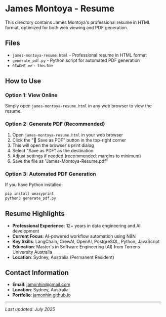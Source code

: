 # James Montoya - Resume

This directory contains James Montoya's professional resume in HTML format, optimized for both web viewing and PDF generation.

## Files

- `james-montoya-resume.html` - Professional resume in HTML format
- `generate_pdf.py` - Python script for automated PDF generation
- `README.md` - This file

## How to Use

### Option 1: View Online
Simply open `james-montoya-resume.html` in any web browser to view the resume.

### Option 2: Generate PDF (Recommended)
1. Open `james-montoya-resume.html` in your web browser
2. Click the "📄 Save as PDF" button in the top-right corner
3. This will open the browser's print dialog
4. Select "Save as PDF" as the destination
5. Adjust settings if needed (recommended: margins to minimum)
6. Save the file as "James-Montoya-Resume.pdf"

### Option 3: Automated PDF Generation
If you have Python installed:
```bash
pip install weasyprint
python3 generate_pdf.py
```

## Resume Highlights

- **Professional Experience**: 12+ years in data engineering and AI development
- **Current Focus**: AI-powered workflow automation using N8N
- **Key Skills**: LangChain, CrewAI, OpenAI, PostgreSQL, Python, JavaScript
- **Education**: Master's in Software Engineering (AI) from Torrens University Australia
- **Location**: Sydney, Australia (Permanent Resident)

## Contact Information

- **Email**: jamonhin@gmail.com
- **Location**: Sydney, Australia
- **Portfolio**: [jamonhin.github.io](https://jamonhin.github.io)

---

*Last updated: July 2025*
